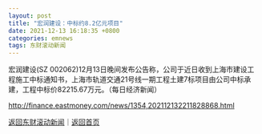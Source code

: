 ```yaml
---
layout: post
title: "宏润建设：中标约8.2亿元项目"
date: 2021-12-13 16:18:35 +0800
categories: emnews
tags: 东财滚动新闻
---
```


宏润建设(SZ 002062)12月13日晚间发布公告称，公司于近日收到上海市建设工程施工中标通知书，上海市轨道交通21号线一期工程土建7标项目由公司中标承建，工程中标价82215.67万元。（每日经济新闻）

<http://finance.eastmoney.com/news/1354,202112132211828868.html>

[返回东财滚动新闻](//finews.withounder.com/emnews/)｜[返回首页](//finews.withounder.com/)
